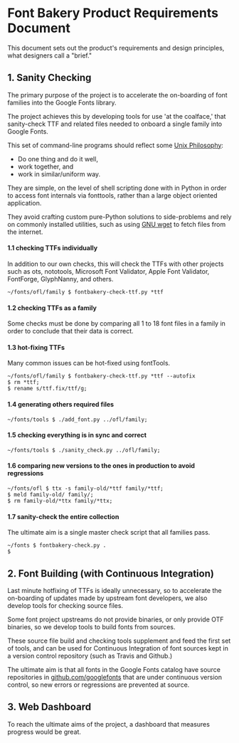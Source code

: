 # Font Bakery Product Requirements Document

This document sets out the product's requirements and design principles, what designers call a "brief."

## 1. Sanity Checking

The primary purpose of the project is to accelerate the on-boarding of font families into the Google Fonts library. 

The project achieves this by developing tools for use 'at the coalface,' that sanity-check TTF and related files needed to onboard a single family into Google Fonts.

This set of command-line programs should reflect some [Unix Philosophy](https://en.wikipedia.org/wiki/Unix_philosophy):

* Do one thing and do it well, 
* work together, and
* work in similar/uniform way.

They are simple, on the level of shell scripting done with in Python in order to access font internals via fonttools, rather than a large object oriented application.

They avoid crafting custom pure-Python solutions to side-problems and rely on commonly installed utilities, such as using [GNU wget](https://en.wikipedia.org/wiki/Wget) to fetch files from the internet. 

#### 1.1 checking TTFs individually

In addition to our own checks, this will check the TTFs with other projects such as ots, nototools, Microsoft Font Validator, Apple Font Validator, FontForge, GlyphNanny, and others.

    ~/fonts/ofl/family $ fontbakery-check-ttf.py *ttf

#### 1.2 checking TTFs as a family

Some checks must be done by comparing all 1 to 18 font files in a family in order to conclude that their data is correct.

#### 1.3 hot-fixing TTFs

Many common issues can be hot-fixed using fontTools.

    ~/fonts/ofl/family $ fontbakery-check-ttf.py *ttf --autofix
    $ rm *ttf;
    $ rename s/ttf.fix/ttf/g;

#### 1.4 generating others required files

    ~/fonts/tools $ ./add_font.py ../ofl/family;

#### 1.5 checking everything is in sync and correct

    ~/fonts/tools $ ./sanity_check.py ../ofl/family;

#### 1.6 comparing new versions to the ones in production to avoid regressions

    ~/fonts/ofl $ ttx -s family-old/*ttf family/*ttf;
    $ meld family-old/ family/;
    $ rm family-old/*ttx family/*ttx;

#### 1.7 sanity-check the entire collection

The ultimate aim is a single master check script that all families pass.

    ~/fonts $ fontbakery-check.py .
    $ 

## 2. Font Building (with Continuous Integration)

Last minute hotfixing of TTFs is ideally unnecessary, so to accelerate the on-boarding of updates made by upstream font developers, we also develop tools for checking source files.

Some font project upstreams do not provide binaries, or only provide OTF binaries, so we develop tools to build fonts from sources.

These source file build and checking tools supplement and feed the first set of tools, and can be used for Continuous Integration of font sources kept in a version control repository (such as Travis and Github.) 

The ultimate aim is that all fonts in the Google Fonts catalog have source repositories in [github.com/googlefonts](https://github.com/googlefonts) that are under continuous version control, so new errors or regressions are prevented at source.

## 3. Web Dashboard

To reach the ultimate aims of the project, a dashboard that measures progress would be great.
